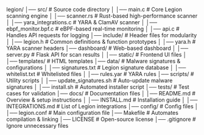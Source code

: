 legion/
│── src/                        # Source code directory
│   │── main.c                  # Core Legion scanning engine
│   │── scanner.rs              # Rust-based high-performance scanner
│   │── yara_integrations.c      # YARA & ClamAV scanner
│   │── ebpf_monitor.bpf.c       # eBPF-based real-time monitoring
│   │── api.c                    # Handles API requests for logging
│── include/                     # Header files for modularity
│   │── legion.h                 # Common definitions & function prototypes
│   │── yara.h                   # YARA scanner headers
│── dashboard/                   # Web-based dashboard
│   │── server.py                # Flask API for scan results
│   │── static/                   # Frontend UI files
│   │── templates/                # HTML templates
│── data/                        # Malware signatures & configurations
│   │── signatures.txt           # Legion signature database
│   │── whitelist.txt            # Whitelisted files
│   │── rules.yar                # YARA rules
│── scripts/                     # Utility scripts
│   │── update_signatures.sh     # Auto-update malware signatures
│   │── install.sh               # Automated installer script
│── tests/                       # Test cases for validation
│── docs/                        # Documentation files
│   │── README.md                # Overview & setup instructions
│   │── INSTALL.md               # Installation guide
│   │── INTEGRATIONS.md          # List of Legion integrations
│── config/                      # Config files
│   │── legion.conf              # Main configuration file
│── Makefile                     # Automates compilation & linking
│── LICENSE                      # Open-source license
│── .gitignore                   # Ignore unnecessary files